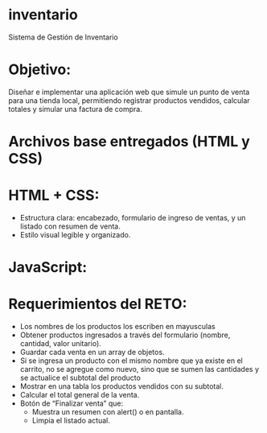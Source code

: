 # inventario
Sistema de Gestión de Inventario

# Objetivo:
Diseñar e implementar una aplicación web que simule un punto de venta para una tienda local, permitiendo registrar productos vendidos, calcular totales y simular una factura de compra.

# Archivos base entregados (HTML y CSS)
# HTML + CSS:
 - Estructura clara: encabezado, formulario de ingreso de ventas, y un listado con resumen de venta.
 - Estilo visual legible y organizado.

# JavaScript: 

# Requerimientos del RETO:
+ Los nombres de los productos los escriben en mayusculas
+ Obtener productos ingresados a través del formulario (nombre, cantidad, valor unitario).
+ Guardar cada venta en un array de objetos.
+ Si se ingresa un producto con el mismo nombre que ya existe en el carrito, no se agregue como nuevo, sino que se sumen las cantidades y se actualice el subtotal del producto
+ Mostrar en una tabla los productos vendidos con su subtotal.
+ Calcular el total general de la venta.
+ Botón de “Finalizar venta” que:
    - Muestra un resumen con alert() o en pantalla.
    - Limpia el listado actual.
